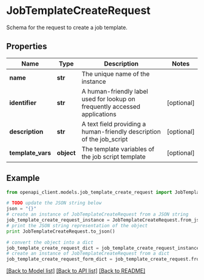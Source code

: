 # JobTemplateCreateRequest

Schema for the request to create a job template.

## Properties
Name | Type | Description | Notes
------------ | ------------- | ------------- | -------------
**name** | **str** | The unique name of the instance | 
**identifier** | **str** | A human-friendly label used for lookup on frequently accessed applications | [optional] 
**description** | **str** | A text field providing a human-friendly description of the job_script | [optional] 
**template_vars** | **object** | The template variables of the job script template | [optional] 

## Example

```python
from openapi_client.models.job_template_create_request import JobTemplateCreateRequest

# TODO update the JSON string below
json = "{}"
# create an instance of JobTemplateCreateRequest from a JSON string
job_template_create_request_instance = JobTemplateCreateRequest.from_json(json)
# print the JSON string representation of the object
print JobTemplateCreateRequest.to_json()

# convert the object into a dict
job_template_create_request_dict = job_template_create_request_instance.to_dict()
# create an instance of JobTemplateCreateRequest from a dict
job_template_create_request_form_dict = job_template_create_request.from_dict(job_template_create_request_dict)
```
[[Back to Model list]](../README.md#documentation-for-models) [[Back to API list]](../README.md#documentation-for-api-endpoints) [[Back to README]](../README.md)


